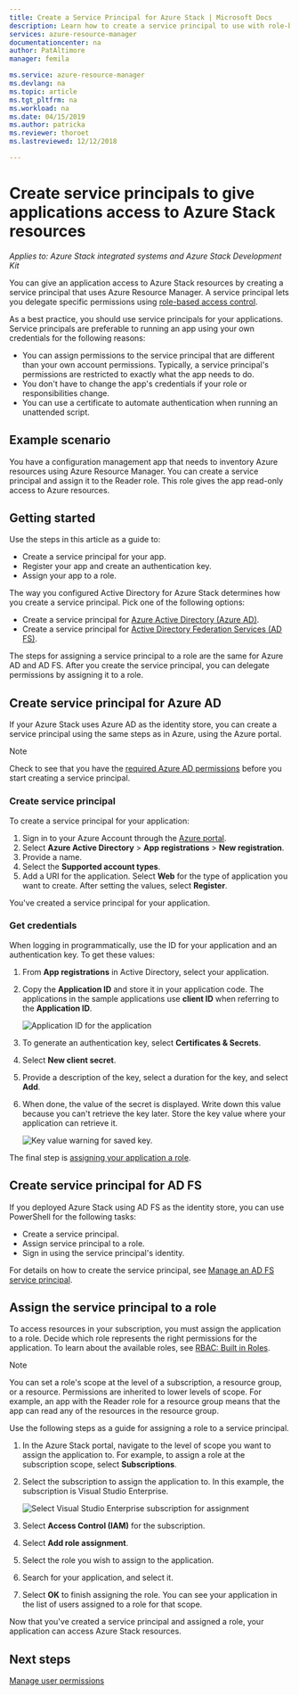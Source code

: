 ```yaml
---
title: Create a Service Principal for Azure Stack | Microsoft Docs
description: Learn how to create a service principal to use with role-based access control in Azure Resource Manager to manage access to resources.
services: azure-resource-manager
documentationcenter: na
author: PatAltimore
manager: femila

ms.service: azure-resource-manager
ms.devlang: na
ms.topic: article
ms.tgt_pltfrm: na
ms.workload: na
ms.date: 04/15/2019
ms.author: patricka
ms.reviewer: thoroet
ms.lastreviewed: 12/12/2018

---
```

# Create service principals to give applications access to Azure Stack resources

*Applies to: Azure Stack integrated systems and Azure Stack Development Kit*

You can give an application access to Azure Stack resources by creating a service principal that uses Azure Resource Manager. A service principal lets you delegate specific permissions using [role-based access control](azure-stack-manage-permissions.md).

As a best practice, you should use service principals for your applications. Service principals are preferable to running an app using your own credentials for the following reasons:

* You can assign permissions to the service principal that are different than your own account permissions. Typically, a service principal's permissions are restricted to exactly what the app needs to do.
* You don't have to change the app's credentials if your role or responsibilities change.
* You can use a certificate to automate authentication when running an unattended script.

## Example scenario

You have a configuration management app that needs to inventory Azure resources using Azure Resource Manager. You can create a service principal and assign it to the Reader role. This role gives the app read-only access to Azure resources.

## Getting started

Use the steps in this article as a guide to:

* Create a service principal for your app.
* Register your app and create an authentication key.
* Assign your app to a role.

The way you configured Active Directory for Azure Stack determines how you create a service principal. Pick one of the following options:

* Create a service principal for [Azure Active Directory (Azure AD)](azure-stack-create-service-principals.md#create-service-principal-for-azure-ad).
* Create a service principal for [Active Directory Federation Services (AD FS)](azure-stack-create-service-principals.md#create-service-principal-for-ad-fs).

The steps for assigning a service principal to a role are the same for Azure AD and AD FS. After you create the service principal, you can delegate permissions by assigning it to a role.

## Create service principal for Azure AD

If your Azure Stack uses Azure AD as the identity store, you can create a service principal using the same steps as in Azure, using the Azure portal.

> [!NOTE]
> Check to see that you have the [required Azure AD permissions](/azure/active-directory/develop/howto-create-service-principal-portal#required-permissions) before you start creating a service principal.

### Create service principal

To create a service principal for your application:

1. Sign in to your Azure Account through the [Azure portal](https://portal.azure.com).
2. Select **Azure Active Directory** > **App registrations** > **New registration**.
3. Provide a name.
4. Select the **Supported account types**.
5.  Add a URI for the application. Select **Web**  for the type of application you want to create. After setting the values, select **Register**.

You've created a service principal for your application.

### Get credentials

When logging in programmatically, use the ID for your application and an authentication key. To get these values:

1. From **App registrations** in Active Directory, select your application.

2. Copy the **Application ID** and store it in your application code. The applications in the sample applications use **client ID** when referring to the **Application ID**.

     ![Application ID for the application](./media/azure-stack-create-service-principals/image12.png)
3. To generate an authentication key, select **Certificates & Secrets**.

4. Select **New client secret**.

5. Provide a description of the key, select a duration for the key, and select **Add**. 

6. When done, the value of the secret is displayed. Write down this value because you can't retrieve the key later. Store the key value where your application can retrieve it.

     ![Key value warning for saved key.](./media/azure-stack-create-service-principals/image15.png)

The final step is [assigning your application a role](azure-stack-create-service-principals.md).

## Create service principal for AD FS

If you deployed Azure Stack using AD FS as the identity store, you can use PowerShell for the following tasks:

* Create a service principal.
* Assign service principal to a role.
* Sign in using the service principal's identity.

For details on how to create the service principal, see [Manage an AD FS service principal](../operator/azure-stack-create-service-principals.md#manage-an-ad-fs-service-principal).

## Assign the service principal to a role

To access resources in your subscription, you must assign the application to a role. Decide which role represents the right permissions for the application. To learn about the available roles, see [RBAC: Built in Roles](/azure/role-based-access-control/built-in-roles).

> [!NOTE]
> You can set a role's scope at the level of a subscription, a resource group, or a resource. Permissions are inherited to lower levels of scope. For example, an app with the Reader role for a resource group means that the app can read any of the resources in the resource group.

Use the following steps as a guide for assigning a role to a service principal.

1. In the Azure Stack portal, navigate to the level of scope you want to assign the application to. For example, to assign a role at the subscription scope, select **Subscriptions**.

2. Select the subscription to assign the application to. In this example, the subscription is Visual Studio Enterprise.

     ![Select Visual Studio Enterprise subscription for assignment](./media/azure-stack-create-service-principals/image16.png)

3. Select **Access Control (IAM)** for the subscription.

4. Select **Add role assignment**.

5. Select the role you wish to assign to the application.

6. Search for your application, and select it.

7. Select **OK** to finish assigning the role. You can see your application in the list of users assigned to a role for that scope.

Now that you've created a service principal and assigned a role, your application can access Azure Stack resources.

## Next steps

[Manage user permissions](azure-stack-manage-permissions.md)
